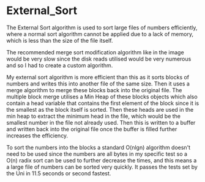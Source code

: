 # External_Sort

The External Sort algorithm is used to sort large files of numbers efficiently, where a normal sort algorithm cannot be applied due to a lack of memory, which is less than the size of the file itself. 

The recommended merge sort modification algorithm like in the image would be very slow since the disk reads utilised would be very numerous and so I had to create a custom algorithm. 

My external sort algorithm is more efficient than this as it sorts blocks of numbers and writes this into another file of the same size. Then it uses a merge algorithm to merge these blocks back into the original file. The multiple block merge utilises a Min Heap of these blocks objects which also contain a head variable that contains the first element of the block since it is the smallest as the block itself is sorted. Then these heads are used in the min heap to extract the minimum head in the file, which would be the smallest number in the file not already used. Then this is written to a buffer and written back into the original file once the buffer is filled further increases the efficiency. 

To sort the numbers into the blocks a standard O(nlgn) algorithm doesn't need to be used since the numbers are all bytes in my specific test so a O(n) radix sort can be used to further decrease the times, and this means a a large file of numbers can be sorted very quickly. It passes the tests set by the Uni in 11.5 seconds or second fastest. 
